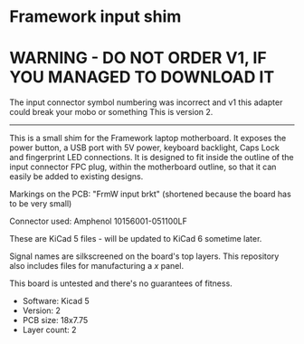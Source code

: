 # Framework input shim

# WARNING - DO NOT ORDER V1, IF YOU MANAGED TO DOWNLOAD IT

The input connector symbol numbering was incorrect
and v1 this adapter could break your mobo or something
This is version 2.

--------------

This is a small shim for the Framework laptop motherboard. It exposes the power button,
a USB port with 5V power, keyboard backlight, Caps Lock and fingerprint LED connections.
It is designed to fit inside the outline of the input connector FPC plug,
within the motherboard outline, so that it can easily be added to existing designs.

Markings on the PCB: "FrmW input brkt" (shortened because the board has to be very small)

Connector used: Amphenol 10156001-051100LF

These are KiCad 5 files - will be updated to KiCad 6 sometime later.

Signal names are silkscreened on the board's top layers.
This repository also includes files for manufacturing a _x_ panel.

This board is untested and there's no guarantees of fitness.

- Software: Kicad 5
- Version: 2
- PCB size: 18x7.75
- Layer count: 2
